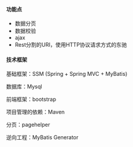 #### 功能点

+   数据分页
+   数据校验
+   ajax
+   Rest分割的URI，使用HTTP协议请求方式的东驰

#### 技术框架

基础框架：SSM (Spring + Spring MVC + MyBatis)

数据库：Mysql

前端框架：bootstrap

项目管理的依赖：Maven

分页：pagehelper

逆向工程：MyBatis Generator

